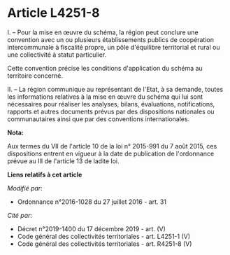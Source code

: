 # Article L4251-8

I. – Pour la mise en œuvre du schéma, la région peut conclure une convention avec un ou plusieurs établissements publics de
coopération intercommunale à fiscalité propre, un pôle d'équilibre territorial et rural ou une collectivité à statut
particulier.

Cette convention précise les conditions d'application du schéma au territoire concerné.

II. – La région communique au représentant de l'Etat, à sa demande, toutes les informations relatives à la mise en œuvre du
schéma qui lui sont nécessaires pour réaliser les analyses, bilans, évaluations, notifications, rapports et autres documents
prévus par des dispositions nationales ou communautaires ainsi que par des conventions internationales.

**Nota:**

Aux termes du VII de l'article 10 de la loi n° 2015-991 du 7 août 2015, ces dispositions entrent en vigueur à la date de
publication de l'ordonnance prévue au III de l'article 13 de ladite loi.

**Liens relatifs à cet article**

_Modifié par_:

  - Ordonnance n°2016-1028 du 27 juillet 2016 - art. 31

_Cité par_:

  - Décret n°2019-1400 du 17 décembre 2019 - art. (V)
  - Code général des collectivités territoriales - art. L4251-1 (V)
  - Code général des collectivités territoriales - art. R4251-8 (V)
